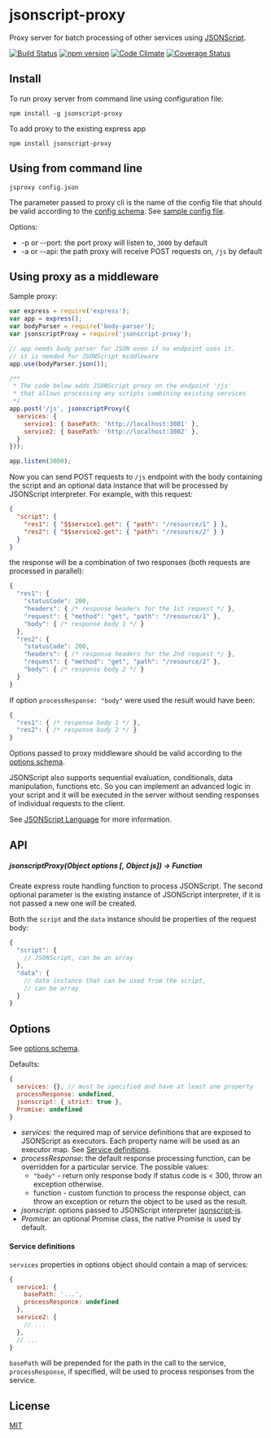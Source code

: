 # jsonscript-proxy

Proxy server for batch processing of other services using [JSONScript](https://github.com/JSONScript/jsonscript).

[![Build Status](https://travis-ci.org/JSONScript/jsonscript-proxy.svg?branch=master)](https://travis-ci.org/JSONScript/jsonscript-proxy)
[![npm version](https://badge.fury.io/js/jsonscript-proxy.svg)](https://www.npmjs.com/package/jsonscript-proxy)
[![Code Climate](https://codeclimate.com/github/JSONScript/jsonscript-proxy/badges/gpa.svg)](https://codeclimate.com/github/JSONScript/jsonscript-proxy)
[![Coverage Status](https://coveralls.io/repos/github/JSONScript/jsonscript-proxy/badge.svg?branch=master)](https://coveralls.io/github/JSONScript/jsonscript-proxy?branch=master)


## Install

To run proxy server from command line using configuration file:

```
npm install -g jsonscript-proxy
```

To add proxy to the existing express app

```
npm install jsonscript-proxy
```


## Using from command line

```
jsproxy config.json
```

The parameter passed to proxy cli is the name of the config file that should be valid according to the [config schema](https://github.com/JSONScript/jsonscript-proxy/blob/master/config_schema.json). See [sample config file](https://github.com/JSONScript/jsonscript-proxy/blob/master/config_sample.json).

Options:

- -p or --port: the port proxy will listen to, `3000` by default
- -a or --api: the path proxy will receive POST requests on, `/js` by default


## Using proxy as a middleware

Sample proxy:

```JavaScript
var express = require('express');
var app = express();
var bodyParser = require('body-parser');
var jsonscriptProxy = require('jsonscript-proxy');

// app needs body parser for JSON even if no endpoint uses it.
// it is needed for JSONScript middleware
app.use(bodyParser.json());

/**
 * The code below adds JSONScript proxy on the endpoint '/js'
 * that allows processing any scripts combining existing services
 */
app.post('/js', jsonscriptProxy({
  services: {
    service1: { basePath: 'http://localhost:3001' },
    service2: { basePath: 'http://localhost:3002' },
  }
}));

app.listen(3000);
```

Now you can send POST requests to `/js` endpoint with the body containing the script and an optional data instance that will be processed by JSONScript interpreter. For example, with this request:

```json
{
  "script": {
    "res1": { "$$service1.get": { "path": "/resource/1" } },
    "res2": { "$$service2.get": { "path": "/resource/2" } }
  }
}
```

the response will be a combination of two responses (both requests are processed in parallel):

```javascript
{
  "res1": {
    "statusCode": 200,
    "headers": { /* response headers for the 1st request */ },
    "request": { "method": "get", "path": "/resource/1" },
    "body": { /* response body 1 */ }
  },
  "res2": {
    "statusCode": 200,
    "headers": { /* response headers for the 2nd request */ },
    "request": { "method": "get", "path": "/resource/2" },
    "body": { /* response body 2 */ }
  }
}
```

If option `processResponse: "body"` were used the result would have been:

```javascript
{
  "res1": { /* response body 1 */ },
  "res2": { /* response body 2 */ }
}
```

Options passed to proxy middleware should be valid according to the [options schema](https://github.com/JSONScript/jsonscript-proxy/blob/master/config_schema.json).

JSONScript also supports sequential evaluation, conditionals, data manipulation, functions etc. So you can implement an advanced logic in your script and it will be executed in the server without sending responses of individual requests to the client.

See [JSONScript Language](https://github.com/JSONScript/jsonscript/blob/master/LANGUAGE.md) for more information.


## API

##### jsonscriptProxy(Object options [, Object js]) -&gt; Function

Create express route handling function to process JSONScript. The second optional parameter is the existing instance of JSONScript interpreter, if it is not passed a new one will be created.

Both the `script` and the `data` instance should be properties of the request body:

```javascript
{
  "script": {
    // JSONScript, can be an array
  },
  "data": {
    // data instance that can be used from the script,
    // can be array
  }
}
```


## Options

See [options schema](https://github.com/JSONScript/jsonscript-proxy/blob/master/config_schema.json).

Defaults:

```javascript
{
  services: {}, // must be specified and have at least one property
  processResponse: undefined,
  jsonscript: { strict: true },
  Promise: undefined
}
```

- _services_: the required map of service definitions that are exposed to JSONScript as executors. Each property name will be used as an executor map. See [Service definitions](#service-definitions).
- _processResponse_: the default response processing function, can be overridden for a particular service. The possible values:
  - `"body"` - return only response body if status code is < 300, throw an exception otherwise.
  - function - custom function to process the response object, can throw an exception or return the object to be used as the result.
- _jsonscript_: options passed to JSONScript interpreter [jsonscript-js](https://github.com/JSONScript/jsonscript-js).
- _Promise_: an optional Promise class, the native Promise is used by default.


#### Service definitions

`services` properties in options object should contain a map of services:

```javascript
{
  service1: {
    basePath: '...',
    processResponce: undefined
  },
  service2: {
    // ...
  },
  // ...
}
```

`basePath` will be prepended for the path in the call to the service, `processResponse`, if specified, will be used to process responses from the service.


## License

[MIT](https://github.com/JSONScript/jsonscript-proxy/blob/master/LICENSE)
